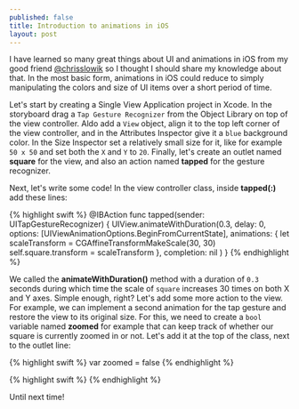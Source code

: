 ```yaml
---
published: false
title: Introduction to animations in iOS
layout: post
---
```

I have learned so many great things about UI and animations in iOS from my good friend [@chrisslowik](https://twitter.com/chrisslowik) so I thought I should share my knowledge about that. In the most basic form, animations in iOS could reduce to simply manipulating the colors and size of UI items over a short period of time.

Let's start by creating a Single View Application project in Xcode. In the storyboard drag a `Tap Gesture Recognizer` from the Object Library on top of the view controller. Aldo add a `View` object, align it to the top left corner of the view controller, and in the Attributes Inspector give it a `blue` background color. In the Size Inspector set a relatively small size for it, like for example `50 x 50` and set both the `X` and `Y` to `20`. Finally, let's create an outlet named __square__ for the view, and also an action named __tapped__ for the gesture recognizer.

Next, let's write some code! In the view controller class, inside __tapped(:)__ add these lines:

{% highlight swift %}
@IBAction func tapped(sender: UITapGestureRecognizer) {
    UIView.animateWithDuration(0.3, delay: 0, options: [UIViewAnimationOptions.BeginFromCurrentState], animations: {
        let scaleTransform = CGAffineTransformMakeScale(30, 30)
        self.square.transform = scaleTransform
        }, completion: nil
    )
}
{% endhighlight %}

We called the __animateWithDuration()__ method with a duration of `0.3` seconds during which time the scale of `square` increases 30 times on both X and Y axes. Simple enough, right? Let's add some more action to the view. For example, we can implement a second animation for the tap gesture and restore the view to its original size. For this, we need to create a `bool` variable named __zoomed__ for example that can keep track of whether our square is currently zoomed in or not. Let's add it at the top of the class, next to the outlet line:

{% highlight swift %}
var zoomed = false
{% endhighlight %}

{% highlight swift %}
{% endhighlight %}

Until next time!